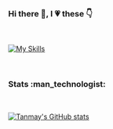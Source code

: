 ### Hi there 👋, I :heartpulse: these :point_down:
</br>

[![My Skills](https://skillicons.dev/icons?i=dotnet,github,stackoverflow)](https://skillicons.dev)

</br>
<h3>Stats :man_technologist:</h3>
</br>

[![Tanmay's GitHub stats](https://github-readme-stats.vercel.app/api?username=ks1990cn)](https://github.com/anuraghazra/github-readme-stats)
